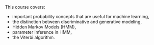 This course covers:

* important probability concepts that are useful for machine learning,
* the distinction between discriminative and generative modeling,
* Hidden Markov Models (HMM),
* parameter inference in HMM,
* the Viterbi algorithm.
